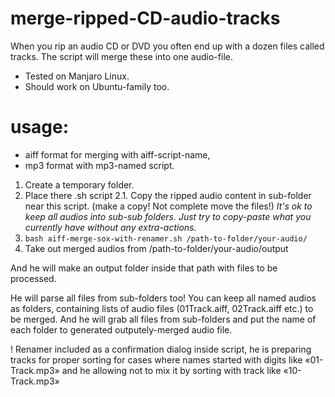 # merge-ripped-CD-audio-tracks
When you rip an audio CD or DVD you often end up with a dozen files called tracks. The script will merge these into one audio-file.

- Tested on Manjaro Linux.
- Should work on Ubuntu-family too.

# usage:

- aiff format for merging with aiff-script-name,
- mp3 format with mp3-named script.

1. Create a temporary folder.
2. Place there .sh script 
2.1. Copy the ripped audio content in sub-folder near this script. (make a copy! Not complete move the files!) *It's ok to keep all audios into sub-sub folders. Just try to copy-paste what you currently have without any extra-actions.*
3. `bash aiff-merge-sox-with-renamer.sh /path-to-folder/your-audio/`
4. Take out merged audios from /path-to-folder/your-audio/output

And he will make an output folder inside that path with files to be processed.

He will parse all files from sub-folders too! You can keep all named audios as folders, containing lists of audio files (01Track.aiff, 02Track.aiff etc.) to be merged. And he will grab all files from sub-folders and put the name of each folder to generated outputely-merged audio file.

! Renamer included as a confirmation dialog inside script, he is preparing tracks for proper sorting for cases where names started with digits like «01-Track.mp3» and he allowing not to mix it by sorting with track like «10-Track.mp3»
